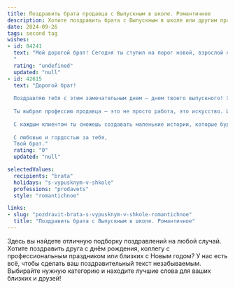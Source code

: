 ```yaml
---
title: Поздравить брата продавца с Выпускным в школе. Романтичное
description: Хотите поздравить брата с Выпускным в школе или другим праздником? Наш ИИ создаст незабываемое поздравление, а вы обязательно выделитесь среди других.  
date: 2024-09-26
tags: second tag
wishes:
- id: 84241
  text: "Мой дорогой брат! Сегодня ты ступил на порог новой, взрослой жизни, оставив за плечами школьные годы.  Этот выпускной – это не просто конец пути, а начало прекрасного путешествия, где каждый день будет полон новых открытий и возможностей. Твой выбор профессии продавца – это выбор сердца,  способность дарить людям радость,  находить общий язык и создавать атмосферу тепла и доверия. Пусть твоя работа приносит тебе не только материальное благополучие, но и моральное удовлетворение,  пусть каждый твой покупатель уходит с улыбкой на лице,  а ты –  с чувством выполненного долга и гордости за себя.  Я люблю тебя, и желаю тебе океан счастья, любви и безграничного успеха!
  "
  rating: "undefined"
  updated: "null"
- id: 42615
  text: "Дорогой брат!
  
  Поздравляю тебя с этим замечательным днем — днем твоего выпускного! Этот путь, который ты проделал, полон трудностей и радостей, и вот теперь перед тобой открываются новые горизонты.
  
  Ты выбрал профессию продавца — это не просто работа, это искусство. Искусство находить общий язык с людьми, дарить им радость и вдохновение. Я уверен, что у тебя получится это на высшем уровне, ведь ты талантлив и наделён обаянием.
  
  С каждым клиентом ты сможешь создавать маленькие истории, которые будут согревать сердца. Желаю тебе не только успешной карьеры, но и ярких эмоций, искренних встреч и настоящей любви к своему делу. Пусть в жизни будет столько ярких моментов, сколько блестит звёзд на небосводе!
  
  С любовью и гордостью за тебя,
  Твой брат."
  rating: "0"
  updated: "null"

selectedValues:
  recipients: "brata"
  holidays: "s-vypusknym-v-shkole"
  professions: "prodavets"
  style: "romantichnoe"

links:
- slug: "pozdravit-brata-s-vypusknym-v-shkole-romantichnoe"
  title: "Поздравить брата с Выпускным в школе. Романтичное"
---
```


Здесь вы найдете отличную подборку поздравлений на любой случай. 
Хотите поздравить друга с днём рождения, коллегу с профессиональным праздником или близких с Новым годом? У нас есть всё, чтобы сделать ваш поздравительный текст незабываемым. Выбирайте нужную категорию и находите лучшие слова для ваших близких и друзей!
